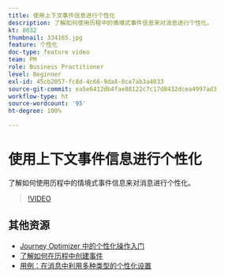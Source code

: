 ```yaml
---
title: 使用上下文事件信息进行个性化
description: 了解如何使用历程中的情境式事件信息来对消息进行个性化。
kt: 8032
thumbnail: 334165.jpg
feature: 个性化
doc-type: feature video
team: PM
role: Business Practitioner
level: Beginner
exl-id: 45cb2057-fc8d-4c66-9da8-0ce7ab3a4033
source-git-commit: ea5e6412db4fae88122c7c17d8432dcea4997ad3
workflow-type: ht
source-wordcount: '95'
ht-degree: 100%

---
```


# 使用上下文事件信息进行个性化

了解如何使用历程中的情境式事件信息来对消息进行个性化。

>[!VIDEO](https://video.tv.adobe.com/v/334165?quality=12)

## 其他资源

* [ Journey Optimizer 中的个性化操作入门](https://experienceleague.adobe.com/docs/journey-optimizer/using/create-messages/personalization/personalize.html?lang=zh-Hans)
* [了解如何在历程中创建事件](https://experienceleague.adobe.com/docs/journey-optimizer/using/get-started/configure-journeys/events-journeys/unitary-events/about-creating.html?lang=zh-Hans)
* [用例：在消息中利用多种类型的个性化设置](https://experienceleague.adobe.com/docs/journey-optimizer/using/create-messages/personalization/personalization-use-case.html?lang=zh-Hans)
